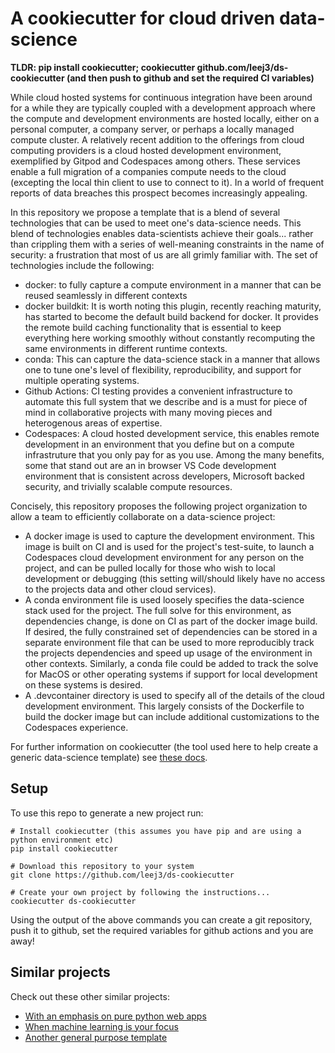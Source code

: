 # A cookiecutter for cloud driven data-science

**TLDR: pip install cookiecutter; cookiecutter github.com/leej3/ds-cookiecutter (and then push to github and set the required CI variables)**

While cloud hosted systems for continuous integration have been around for a while they are typically coupled with a development approach where the compute and development environments are hosted locally, either on a personal computer, a company server, or perhaps a locally managed compute cluster. A relatively recent addition to the offerings from cloud computing providers is a cloud hosted development environment, exemplified by Gitpod and Codespaces among others. These services enable a full migration of a companies compute needs to the cloud (excepting the local thin client to use to connect to it). In a world of frequent reports of data breaches this prospect becomes increasingly appealing.

In this repository we propose a template that is a blend of several technologies that can be used to meet one's data-science needs. This blend of technologies enables data-scientists achieve their goals... rather than crippling them with a series of well-meaning constraints in the name of security: a frustration that most of us are all grimly familiar with. The set of technologies include the following:
+ docker: to fully capture a compute environment in a manner that can be reused seamlessly in different contexts
+ docker buildkit: It is worth noting this plugin, recently reaching maturity, has started to become the default build backend for docker. It provides the remote build caching functionality that is essential to keep everything here working smoothly without constantly recomputing the same environments in different runtime contexts.
+ conda: This can capture the data-science stack in a manner that allows one to tune one's level of flexibility, reproducibility, and support for multiple operating systems.
+ Github Actions: CI testing provides a convenient infrastructure to automate this full system that we describe and is a must for piece of mind in collaborative projects with many moving pieces and heterogenous areas of expertise.
+ Codespaces: A cloud hosted development service, this enables remote development in an environment that you define but on a compute infrastruture that you only pay for as you use. Among the many benefits, some that stand out are an in browser VS Code development environment that is consistent across developers, Microsoft backed security, and trivially scalable compute resources.

Concisely, this repository proposes the following project organization to allow a team to efficiently collaborate on a data-science project:
+ A docker image is used to capture the development environment. This image is built on CI and is used for the project's test-suite, to launch a Codespaces cloud development environment for any person on the project, and can be pulled locally for those who wish to local development or debugging (this setting will/should likely have no access to the projects data and other cloud services).
+ A conda environment file is used loosely specifies the data-science stack used for the project. The full solve for this environment, as dependencies change, is done on CI as part of the docker image build. If desired, the fully constrained set of dependencies can be stored in a separate environment file that can be used to more reproducibly track the projects dependencies and speed up usage of the environment in other contexts. Similarly, a conda file could be added to track the solve for MacOS or other operating systems if support for local development on these systems is desired.
+ A .devcontainer directory is used to specify all of the details of the cloud development environment. This largely consists of the Dockerfile to build the docker image but can include additional customizations to the Codespaces experience.


For further information on cookiecutter (the tool used here to help create a generic data-science template) see [these docs](https://cookiecutter.readthedocs.io/en/2.0.2/overview.html).

## Setup
To use this repo to generate a new project run:

```
# Install cookiecutter (this assumes you have pip and are using a python environment etc)
pip install cookiecutter

# Download this repository to your system
git clone https://github.com/leej3/ds-cookiecutter

# Create your own project by following the instructions...
cookiecutter ds-cookiecutter
```	
Using the output of the above commands you can create a git repository, push it to github, set the required variables for github actions and you are away!

## Similar projects

Check out these other similar projects:
+ [With an emphasis on pure python web apps](https://towardsdatascience.com/automate-the-structure-of-your-data-science-projects-with-cookiecutter-937b244114d8)
+ [When machine learning is your focus](https://github.com/Quansight/starter-ml-tabular)
+ [Another general purpose template](https://github.com/drivendata/cookiecutter-data-science/tree/master/%7B%7B%20cookiecutter.repo_name%20%7D%7D)
